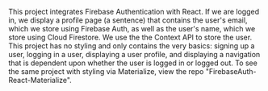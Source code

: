 This project integrates Firebase Authentication with React. If we are logged in, we display a profile page (a sentence) that contains the user's email, which we store using Firebase Auth, as well as the user's name, which we store using Cloud Firestore. We use the the Context API to store the user.  This project has no styling and only contains the very basics: signing up a user, logging in a user, displaying a user profile, and displaying a navigation that is dependent upon whether the user is logged in or logged out.   To see the same project with styling via Materialize, view the repo "FirebaseAuth-React-Materialize".  

